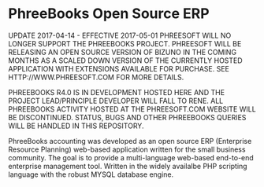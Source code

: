 PhreeBooks Open Source ERP
=========================

UPDATE 2017-04-14 - EFFECTIVE 2017-05-01 PHREESOFT WILL NO LONGER SUPPORT THE PHREEBOOKS PROJECT. PHREESOFT WILL BE RELEASING AN OPEN SOURCE VERSION OF BIZUNO IN THE COMING MONTHS AS A SCALED DOWN VERSION OF THE CURRENTLY HOSTED APPLICATION WITH EXTENSIONS AVAILABLE FOR PURCHASE. SEE HTTP://WWW.PHREESOFT.COM FOR MORE DETAILS.

PHREEBOOKS R4.0 IS IN DEVELOPMENT HOSTED HERE AND THE PROJECT LEAD/PRINCIPLE DEVELOPER WILL FALL TO RENE. ALL PHREEBOOKS ACTIVITY HOSTED AT THE PHREESOFT.COM WEBSITE WILL BE DISCONTINUED. STATUS, BUGS AND OTHER PHREEBOOKS QUERIES WILL BE HANDLED IN THIS REPOSITORY.

PhreeBooks accounting was developed as an open source ERP (Enterprise Resource Planning) web-based application written for the small business community. The goal is to provide a multi-language web-based end-to-end enterprise management tool. Written in the widely availalbe PHP scripting language with the robust MYSQL database engine.
